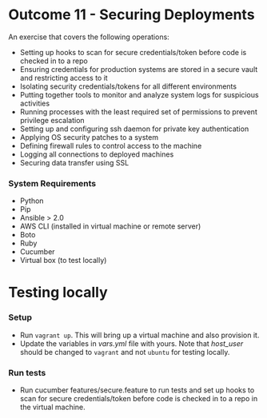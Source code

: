 # Outcome 11 - Securing Deployments

An exercise that covers the following operations:
  - Setting up hooks to scan for secure credentials/token before code is checked in to a repo
  - Ensuring credentials for production systems are stored in a secure vault and restricting access to it
  - Isolating security credentials/tokens for all different environments
  - Putting together tools to monitor and analyze system logs for suspicious activities
  - Running processes with the least required set of permissions to prevent privilege escalation
  - Setting up and configuring ssh daemon for private key authentication
  - Applying OS security patches to a system
  - Defining firewall rules to control access to the machine
  - Logging all connections to deployed machines
  - Securing data transfer using SSL

### System Requirements
* Python
* Pip
* Ansible > 2.0
* AWS CLI (installed in virtual machine or remote server)
* Boto
* Ruby
* Cucumber
* Virtual box (to test locally)


# Testing locally

### Setup
* Run `vagrant up`. This will bring up a virtual machine and also provision it.
* Update the variables in _vars.yml_ file with yours. Note that _host_user_ should be changed to `vagrant` and not `ubuntu` for testing locally.

### Run tests
* Run cucumber features/secure.feature to run tests and set up hooks to scan for secure credentials/token before code is checked in to a repo in the virtual machine.
